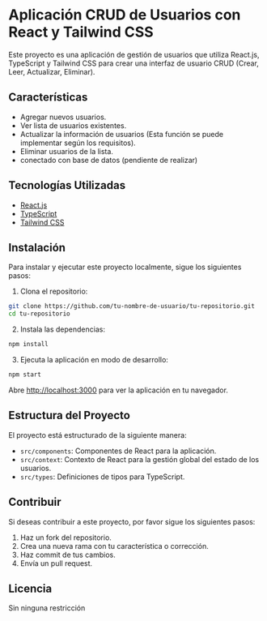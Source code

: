 
# Aplicación CRUD de Usuarios con React y Tailwind CSS

Este proyecto es una aplicación de gestión de usuarios que utiliza React.js, TypeScript y Tailwind CSS para crear una interfaz de usuario CRUD (Crear, Leer, Actualizar, Eliminar).

## Características

- Agregar nuevos usuarios.
- Ver lista de usuarios existentes.
- Actualizar la información de usuarios (Esta función se puede implementar según los requisitos).
- Eliminar usuarios de la lista.
- conectado con base de datos (pendiente de realizar)

## Tecnologías Utilizadas

- [React.js](https://es.reactjs.org/)
- [TypeScript](https://www.typescriptlang.org/)
- [Tailwind CSS](https://tailwindcss.com/)

## Instalación

Para instalar y ejecutar este proyecto localmente, sigue los siguientes pasos:

1. Clona el repositorio:

```bash
git clone https://github.com/tu-nombre-de-usuario/tu-repositorio.git
cd tu-repositorio
```

2. Instala las dependencias:

```bash
npm install
```

3. Ejecuta la aplicación en modo de desarrollo:

```bash
npm start
```

Abre [http://localhost:3000](http://localhost:3000) para ver la aplicación en tu navegador.

## Estructura del Proyecto

El proyecto está estructurado de la siguiente manera:

- `src/components`: Componentes de React para la aplicación.
- `src/context`: Contexto de React para la gestión global del estado de los usuarios.
- `src/types`: Definiciones de tipos para TypeScript.

## Contribuir

Si deseas contribuir a este proyecto, por favor sigue los siguientes pasos:

1. Haz un fork del repositorio.
2. Crea una nueva rama con tu característica o corrección.
3. Haz commit de tus cambios.
4. Envía un pull request.

## Licencia

Sin ninguna restricción
